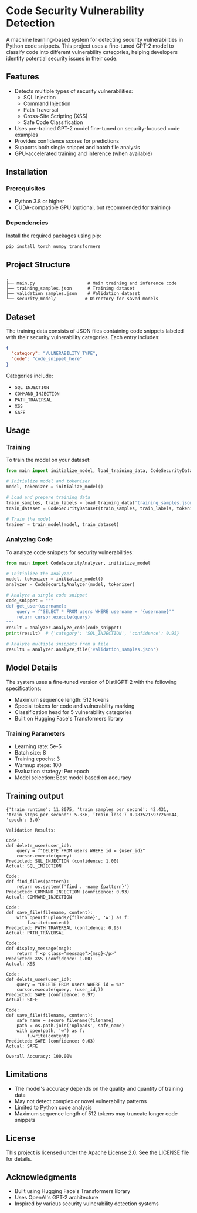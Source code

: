 # Code Security Vulnerability Detection

A machine learning-based system for detecting security vulnerabilities in Python code snippets. This project uses a fine-tuned GPT-2 model to classify code into different vulnerability categories, helping developers identify potential security issues in their code.

## Features

- Detects multiple types of security vulnerabilities:
  - SQL Injection
  - Command Injection
  - Path Traversal
  - Cross-Site Scripting (XSS)
  - Safe Code Classification
- Uses pre-trained GPT-2 model fine-tuned on security-focused code examples
- Provides confidence scores for predictions
- Supports both single snippet and batch file analysis
- GPU-accelerated training and inference (when available)

## Installation

### Prerequisites

- Python 3.8 or higher
- CUDA-compatible GPU (optional, but recommended for training)

### Dependencies

Install the required packages using pip:

```bash
pip install torch numpy transformers
```

## Project Structure

```
.
├── main.py                    # Main training and inference code
├── training_samples.json      # Training dataset
├── validation_samples.json    # Validation dataset
└── security_model/           # Directory for saved models
```

## Dataset

The training data consists of JSON files containing code snippets labeled with their security vulnerability categories. Each entry includes:

```json
{
  "category": "VULNERABILITY_TYPE",
  "code": "code_snippet_here"
}
```

Categories include:
- `SQL_INJECTION`
- `COMMAND_INJECTION`
- `PATH_TRAVERSAL`
- `XSS`
- `SAFE`

## Usage

### Training

To train the model on your dataset:

```python
from main import initialize_model, load_training_data, CodeSecurityDataset, train_model

# Initialize model and tokenizer
model, tokenizer = initialize_model()

# Load and prepare training data
train_samples, train_labels = load_training_data('training_samples.json')
train_dataset = CodeSecurityDataset(train_samples, train_labels, tokenizer)

# Train the model
trainer = train_model(model, train_dataset)
```

### Analyzing Code

To analyze code snippets for security vulnerabilities:

```python
from main import CodeSecurityAnalyzer, initialize_model

# Initialize the analyzer
model, tokenizer = initialize_model()
analyzer = CodeSecurityAnalyzer(model, tokenizer)

# Analyze a single code snippet
code_snippet = """
def get_user(username):
    query = f"SELECT * FROM users WHERE username = '{username}'"
    return cursor.execute(query)
"""
result = analyzer.analyze_code(code_snippet)
print(result)  # {'category': 'SQL_INJECTION', 'confidence': 0.95}

# Analyze multiple snippets from a file
results = analyzer.analyze_file('validation_samples.json')
```

## Model Details

The system uses a fine-tuned version of DistilGPT-2 with the following specifications:
- Maximum sequence length: 512 tokens
- Special tokens for code and vulnerability marking
- Classification head for 5 vulnerability categories
- Built on Hugging Face's Transformers library

### Training Parameters

- Learning rate: 5e-5
- Batch size: 8
- Training epochs: 3
- Warmup steps: 100
- Evaluation strategy: Per epoch
- Model selection: Best model based on accuracy

## Training output
```text
{'train_runtime': 11.8075, 'train_samples_per_second': 42.431, 'train_steps_per_second': 5.336, 'train_loss': 0.9835215977260044, 'epoch': 3.0}

Validation Results:

Code:
def delete_user(user_id):
    query = f"DELETE FROM users WHERE id = {user_id}"
    cursor.execute(query)
Predicted: SQL_INJECTION (confidence: 1.00)
Actual: SQL_INJECTION

Code:
def find_files(pattern):
    return os.system(f'find . -name {pattern}')
Predicted: COMMAND_INJECTION (confidence: 0.93)
Actual: COMMAND_INJECTION

Code:
def save_file(filename, content):
    with open(f'uploads/{filename}', 'w') as f:
        f.write(content)
Predicted: PATH_TRAVERSAL (confidence: 0.95)
Actual: PATH_TRAVERSAL

Code:
def display_message(msg):
    return f'<p class="message">{msg}</p>'
Predicted: XSS (confidence: 1.00)
Actual: XSS

Code:
def delete_user(user_id):
    query = "DELETE FROM users WHERE id = %s"
    cursor.execute(query, (user_id,))
Predicted: SAFE (confidence: 0.97)
Actual: SAFE

Code:
def save_file(filename, content):
    safe_name = secure_filename(filename)
    path = os.path.join('uploads', safe_name)
    with open(path, 'w') as f:
        f.write(content)
Predicted: SAFE (confidence: 0.63)
Actual: SAFE

Overall Accuracy: 100.00%
```

## Limitations

- The model's accuracy depends on the quality and quantity of training data
- May not detect complex or novel vulnerability patterns
- Limited to Python code analysis
- Maximum sequence length of 512 tokens may truncate longer code snippets

## License

This project is licensed under the Apache License 2.0. See the LICENSE file for details.

## Acknowledgments

- Built using Hugging Face's Transformers library
- Uses OpenAI's GPT-2 architecture
- Inspired by various security vulnerability detection systems
